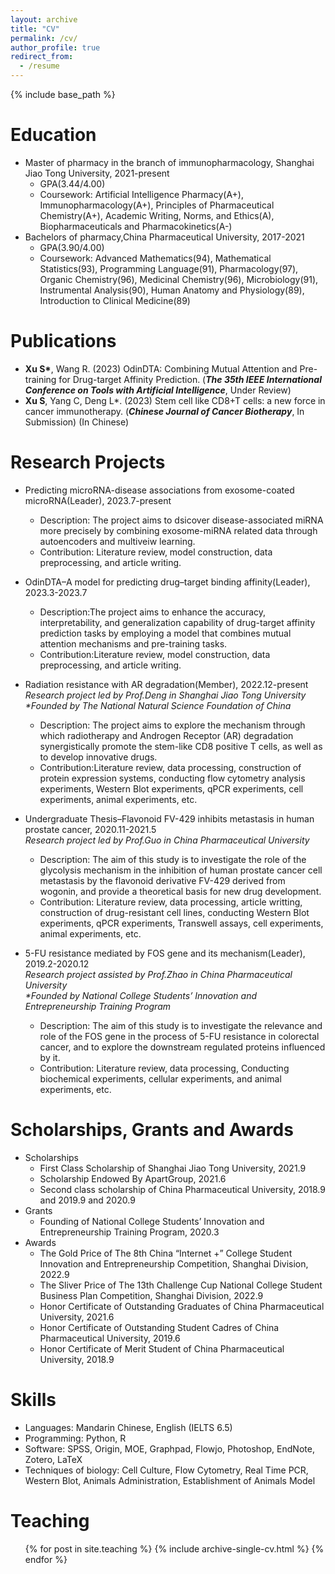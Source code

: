 ```yaml
---
layout: archive
title: "CV"
permalink: /cv/
author_profile: true
redirect_from:
  - /resume
---
```


{% include base_path %}

Education
======
* Master of pharmacy in the branch of immunopharmacology, Shanghai Jiao Tong University, 2021-present
  * GPA(3.44/4.00)
  * Coursework: Artificial Intelligence Pharmacy(A+), Immunopharmacology(A+), Principles of Pharmaceutical Chemistry(A+), Academic Writing, Norms, and   Ethics(A), Biopharmaceuticals and Pharmacokinetics(A-)
* Bachelors of pharmacy,China Pharmaceutical University, 2017-2021
  * GPA(3.90/4.00)
  * Coursework: Advanced Mathematics(94), Mathematical Statistics(93), Programming Language(91), Pharmacology(97), Organic Chemistry(96), Medicinal Chemistry(96), Microbiology(91), Instrumental Analysis(90), Human Anatomy and Physiology(89), Introduction to Clinical Medicine(89)
  
Publications
======
* __Xu S*__, Wang R. (2023) OdinDTA: Combining Mutual Attention and Pre-training for Drug-target Affinity Prediction. (_**The 35th IEEE International Conference on Tools with Artificial Intelligence**_, Under Review)
* __Xu S__, Yang C, Deng L*. (2023) Stem cell like CD8+T cells: a new force in cancer immunotherapy. (_**Chinese Journal of Cancer Biotherapy**_, In Submission) (In Chinese)
    
Research Projects
======
* Predicting microRNA-disease associations from exosome-coated microRNA(Leader), 2023.7-present
  * Description: The project aims to dsicover disease-associated miRNA more precisely by combining exosome-miRNA related data through autoencoders and multiveiw learning.
  * Contribution: Literature review, model construction, data preprocessing, and article writing.

* OdinDTA–A model for predicting drug–target binding affinity(Leader), 2023.3-2023.7
  * Description:The project aims to enhance the accuracy, interpretability, and generalization capability of drug-target affinity prediction tasks by employing a model that combines mutual attention mechanisms and pre-training tasks.
  * Contribution:Literature review, model construction, data preprocessing, and article writing.
  
* Radiation resistance with AR degradation(Member), 2022.12-present\
_Research project led by Prof.Deng in Shanghai Jiao Tong University_\
_*Founded by The National Natural Science Foundation of China_
  * Description: The project aims to explore the mechanism through which radiotherapy and Androgen Receptor (AR) degradation synergistically promote the stem-like CD8 positive T cells, as well as to develop innovative drugs.
  * Contribution:Literature review, data processing, construction of protein expression systems, conducting flow cytometry analysis experiments, Western Blot experiments, qPCR experiments, cell experiments, animal experiments, etc.
  
* Undergraduate Thesis–Flavonoid FV-429 inhibits metastasis in human prostate cancer, 2020.11-2021.5\
_Research project led by Prof.Guo in China Pharmaceutical University_
  * Description: The aim of this study is to investigate the role of the glycolysis mechanism in the inhibition of human prostate cancer cell metastasis by the flavonoid derivative FV-429 derived from wogonin, and provide a theoretical basis for new drug development.
  * Contribution: Literature review, data processing, article writting, construction of drug-resistant cell lines, conducting Western Blot experiments, qPCR experiments, Transwell assays, cell experiments, animal experiments, etc.
  
* 5-FU resistance mediated by FOS gene and its mechanism(Leader), 2019.2-2020.12\
_Research project assisted by Prof.Zhao in China Pharmaceutical University_\
_*Founded by National College Students’ Innovation and Entrepreneurship Training Program_
  * Description: The aim of this study is to investigate the relevance and role of the FOS gene in the process of 5-FU resistance in colorectal cancer, and to explore the downstream regulated proteins influenced by it.
  * Contribution: Literature review, data processing, Conducting biochemical experiments, cellular experiments, and animal experiments, etc.

Scholarships, Grants and Awards
======
* Scholarships
  * First Class Scholarship of Shanghai Jiao Tong University, 2021.9
  * Scholarship Endowed By ApartGroup, 2021.6
  * Second class scholarship of China Pharmaceutical University, 2018.9 and 2019.9 and 2020.9
* Grants
  * Founding of National College Students’ Innovation and Entrepreneurship Training Program, 2020.3
* Awards
  * The Gold Price of The 8th China “Internet +” College Student Innovation and Entrepreneurship Competition,
Shanghai Division, 2022.9
  * The Sliver Price of The 13th Challenge Cup National College Student Business Plan Competition, Shanghai
Division, 2022.9
  * Honor Certificate of Outstanding Graduates of China Pharmaceutical University, 2021.6
  * Honor Certificate of Outstanding Student Cadres of China Pharmaceutical University, 2019.6
  * Honor Certificate of Merit Student of China Pharmaceutical University, 2018.9

Skills
======
* Languages: Mandarin Chinese, English (IELTS 6.5)
* Programming: Python, R
* Software: SPSS, Origin, MOE, Graphpad, Flowjo, Photoshop, EndNote, Zotero, LaTeX
* Techniques of biology: Cell Culture, Flow Cytometry, Real Time PCR, Western Blot, Animals Administration, Establishment of Animals Model
   
Teaching
======
  <ul>{% for post in site.teaching %}
    {% include archive-single-cv.html %}
  {% endfor %}</ul>
  
 
